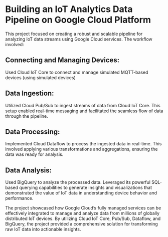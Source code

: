 # Building an IoT Analytics Data Pipeline on Google Cloud Platform

This project focused on creating a robust and scalable pipeline for analyzing IoT data streams using Google Cloud services. The workflow involved:

## Connecting and Managing Devices:

Used Cloud IoT Core to connect and manage simulated MQTT-based devices (using simulated devices)

## Data Ingestion:

Utilized Cloud Pub/Sub to ingest streams of data from Cloud IoT Core. This setup enabled real-time messaging and facilitated the seamless flow of data through the pipeline.

## Data Processing:

Implemented Cloud Dataflow to process the ingested data in real-time. This involved applying various transformations and aggregations, ensuring the data was ready for analysis.

## Data Analysis:

Used BigQuery to analyze the processed data. Leveraged its powerful SQL-based querying capabilities to generate insights and visualizations that demonstrated the value of IoT data in understanding device behavior and performance.

The project showcased how Google Cloud’s fully managed services can be effectively integrated to manage and analyze data from millions of globally distributed IoT devices. By utilizing Cloud IoT Core, Pub/Sub, Dataflow, and BigQuery, the project provided a comprehensive solution for transforming raw IoT data into actionable insights.
